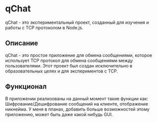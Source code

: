 # qChat

qChat - это экспериментальный проект, созданный для изучения и работы с TCP протоколом в Node.js. 

## Описание

qChat - это простое приложение для обмена сообщениями, которое использует TCP протокол для обмена сообщениями между пользователями. Этот проект был создан исключительно в образовательных целях и для экспериментов с TCP.

## Функционал

В приложении реализованы на данный момент такие функции как: Шифрование/Дешифрование сообщений на клиенте, отображение никнейма.
У меня в планах, добавить больше возможностей этому приложению, может быть даже какой нибудь GUI.
